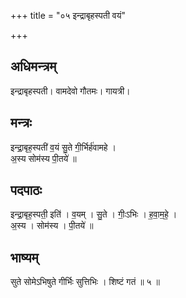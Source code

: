 +++
title = "०५ इन्द्राबृहस्पती वयं"

+++
## अधिमन्त्रम्
इन्द्राबृहस्पती। वामदेवो गौतमः। गायत्री।

## मन्त्रः
इन्द्रा॒बृह॒स्पती॑ व॒यं सु॒ते गी॒र्भिर्ह॑वामहे ।  
अ॒स्य सोम॑स्य पी॒तये॑ ॥

## पदपाठः
इन्द्रा॒बृह॒स्पती॒ इति॑ । व॒यम् । सु॒ते । गीः॒ऽभिः । ह॒वा॒म॒हे॒ ।  
अ॒स्य । सोम॑स्य । पी॒तये॑ ॥

## भाष्यम्
सुते सोमेऽभिषुते गीर्भिः सुत्तिभिः । शिष्टं गतं ॥ ५ ॥